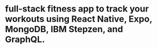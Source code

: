 # full-stack fitness app to track your workouts using React Native, Expo, MongoDB, IBM Stepzen, and GraphQL.
